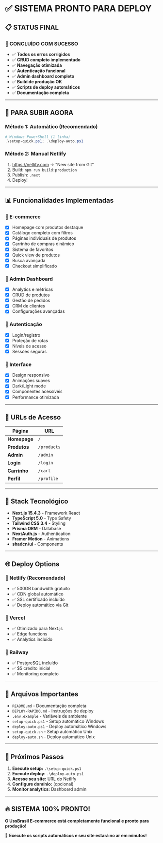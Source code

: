 # ✅ SISTEMA PRONTO PARA DEPLOY

## 📋 **STATUS FINAL**

### **🎉 CONCLUÍDO COM SUCESSO**
- ✅ **Todos os erros corrigidos**
- ✅ **CRUD completo implementado**
- ✅ **Navegação otimizada**
- ✅ **Autenticação funcional**
- ✅ **Admin dashboard completo**
- ✅ **Build de produção OK**
- ✅ **Scripts de deploy automáticos**
- ✅ **Documentação completa**

---

## 🚀 **PARA SUBIR AGORA**

### **Método 1: Automático (Recomendado)**
```powershell
# Windows PowerShell (1 linha)
.\setup-quick.ps1; .\deploy-auto.ps1
```

### **Método 2: Manual Netlify**
1. https://netlify.com → "New site from Git"
2. Build: `npm run build:production`
3. Publish: `.next`
4. Deploy!

---

## 📊 **Funcionalidades Implementadas**

### **🛒 E-commerce**
- [x] Homepage com produtos destaque
- [x] Catálogo completo com filtros
- [x] Páginas individuais de produtos
- [x] Carrinho de compras dinâmico
- [x] Sistema de favoritos
- [x] Quick view de produtos
- [x] Busca avançada
- [x] Checkout simplificado

### **👑 Admin Dashboard**
- [x] Analytics e métricas
- [x] CRUD de produtos
- [x] Gestão de pedidos
- [x] CRM de clientes
- [x] Configurações avançadas

### **🔐 Autenticação**
- [x] Login/registro
- [x] Proteção de rotas
- [x] Níveis de acesso
- [x] Sessões seguras

### **🎨 Interface**
- [x] Design responsivo
- [x] Animações suaves
- [x] Dark/Light mode
- [x] Componentes acessíveis
- [x] Performance otimizada

---

## 📱 **URLs de Acesso**

| Página | URL |
|--------|-----|
| **Homepage** | `/` |
| **Produtos** | `/products` |
| **Admin** | `/admin` |
| **Login** | `/login` |
| **Carrinho** | `/cart` |
| **Perfil** | `/profile` |

---

## 🔧 **Stack Tecnológico**

- **Next.js 15.4.3** - Framework React
- **TypeScript 5.0** - Type Safety
- **Tailwind CSS 3.4** - Styling
- **Prisma ORM** - Database
- **NextAuth.js** - Authentication
- **Framer Motion** - Animations
- **shadcn/ui** - Components

---

## 🌐 **Deploy Options**

### **🥇 Netlify (Recomendado)**
- ✅ 500GB bandwidth gratuito
- ✅ CDN global automático
- ✅ SSL certificado incluído
- ✅ Deploy automático via Git

### **🥈 Vercel**
- ✅ Otimizado para Next.js
- ✅ Edge functions
- ✅ Analytics incluído

### **🥉 Railway**
- ✅ PostgreSQL incluído
- ✅ $5 crédito inicial
- ✅ Monitoring completo

---

## 📂 **Arquivos Importantes**

- `README.md` - Documentação completa
- `DEPLOY-RAPIDO.md` - Instruções de deploy
- `.env.example` - Variáveis de ambiente
- `setup-quick.ps1` - Setup automático Windows
- `deploy-auto.ps1` - Deploy automático Windows
- `setup-quick.sh` - Setup automático Unix
- `deploy-auto.sh` - Deploy automático Unix

---

## 🎯 **Próximos Passos**

1. **Execute setup:** `.\setup-quick.ps1`
2. **Execute deploy:** `.\deploy-auto.ps1`
3. **Acesse seu site:** URL do Netlify
4. **Configure domínio:** (opcional)
5. **Monitor analytics:** Dashboard admin

---

## 🔥 **SISTEMA 100% PRONTO!**

**O UssBrasil E-commerce está completamente funcional e pronto para produção!**

🚀 **Execute os scripts automáticos e seu site estará no ar em minutos!**
